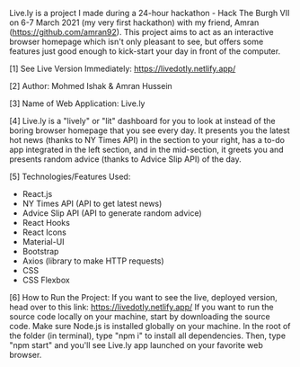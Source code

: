 Live.ly is a project I made during a 24-hour hackathon - Hack The Burgh VII on 6-7 March 2021 (my very first hackathon) with my friend, Amran (https://github.com/amran92). This project aims to act as an interactive browser homepage which isn't only pleasant to see, but offers some features just good enough to kick-start your day in front of the computer.

[1] See Live Version Immediately: https://livedotly.netlify.app/

[2] Author: Mohmed Ishak & Amran Hussein

[3] Name of Web Application: Live.ly

[4] Live.ly is a "lively" or "lit" dashboard for you to look at instead of the boring browser homepage that you see every day. It presents you the latest hot news (thanks to NY Times API) in the section to your right, has a to-do app integrated in the left section, and in the mid-section, it greets you and presents random advice (thanks to Advice Slip API) of the day. 

[5] Technologies/Features Used:
* React.js
* NY Times API (API to get latest news)
* Advice Slip API (API to generate random advice)
* React Hooks
* React Icons
* Material-UI
* Bootstrap
* Axios (library to make HTTP requests)
* CSS
* CSS Flexbox

[6] How to Run the Project: If you want to see the live, deployed version, head over to this link: https://livedotly.netlify.app/ If you want to run the source code locally on your machine, start by downloading the source code. Make sure Node.js is installed globally on your machine. In the root of the folder (in terminal), type "npm i" to install all dependencies. Then, type "npm start" and you'll see Live.ly app launched on your favorite web browser.
